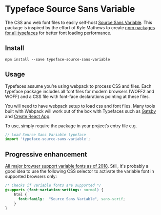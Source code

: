 
# Typeface Source Sans Variable

The CSS and web font files to easily self-host [Source Sans Variable](https://github.com/adobe-fonts/source-sans-pro). This package is inspired by the effort of Kyle Mathews to create [npm packages for all typefaces](https://www.bricolage.io/typefaces-easiest-way-to-self-host-fonts/) for better font loading performance. 

## Install

`npm install --save typeface-source-sans-variable`

## Usage

Typefaces assume you’re using webpack to process CSS and files. Each typeface
package includes all font files for modern browsers (WOFF2 and WOFF) and
a CSS file with font-face declarations pointing at these files.

You will need to have webpack setup to load css and font files. Many tools built
with Webpack will work out of the box with Typefaces such as [Gatsby](https://github.com/gatsbyjs/gatsby)
and [Create React App](https://github.com/facebookincubator/create-react-app).

To use, simply require the package in your project’s entry file e.g.

```javascript
// Load Source Sans Variable typeface
import 'typeface-source-sans-variable';
```

## Progressive enhancement

[All major browser support variable fonts as of 2018](https://caniuse.com/#feat=variable-fonts). Still, it's probably a good idea to use the following CSS selector to activate the variable font in supported browsers only:

```css
/* Checks if variable fonts are supported */
@supports (font-variation-settings: normal) {
    html {
      font-family:  "Source Sans Variable", sans-serif;
    }
}
```
